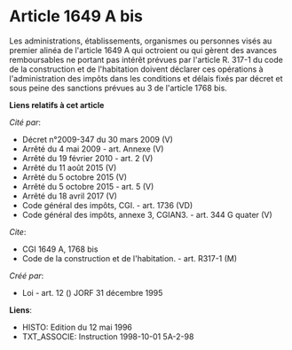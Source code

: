 # Article 1649 A bis

Les administrations, établissements, organismes ou personnes visés au premier alinéa de l'article 1649 A qui octroient ou qui
gèrent des avances remboursables ne portant pas intérêt prévues par l'article R. 317-1 du code de la construction et de
l'habitation doivent déclarer ces opérations à l'administration des impôts dans les conditions et délais fixés par décret et
sous peine des sanctions prévues au 3 de l'article 1768 bis.

**Liens relatifs à cet article**

_Cité par_:

  - Décret n°2009-347 du 30 mars 2009 (V)
  - Arrêté du 4 mai 2009 - art. Annexe (V)
  - Arrêté du 19 février 2010 - art. 2 (V)
  - Arrêté du 11 août 2015 (V)
  - Arrêté du 5 octobre 2015 (V)
  - Arrêté du 5 octobre 2015 - art. 5 (V)
  - Arrêté du 18 avril 2017 (V)
  - Code général des impôts, CGI. - art. 1736 (VD)
  - Code général des impôts, annexe 3, CGIAN3. - art. 344 G quater (V)

_Cite_:

  - CGI 1649 A, 1768 bis
  - Code de la construction et de l'habitation. - art. R317-1 (M)

_Créé par_:

  - Loi - art. 12 () JORF 31 décembre 1995

**Liens**:

  - HISTO: Edition du 12 mai 1996
  - TXT_ASSOCIE: Instruction 1998-10-01 5A-2-98

